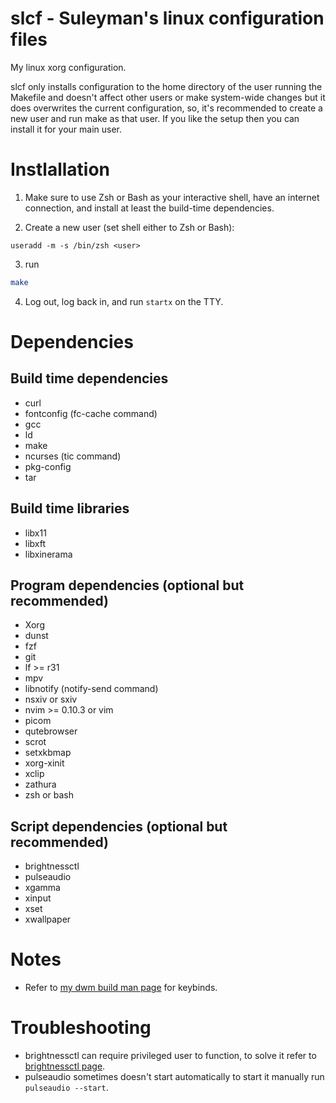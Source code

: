 # slcf - Suleyman's linux configuration files
My linux xorg configuration.

slcf only installs configuration to the home directory of the user running the Makefile 
and doesn't affect other users or make system-wide changes but it does overwrites the current configuration,
so, it's recommended to create a new user and run make as that user.
If you like the setup then you can install it for your main user.

# Instlallation 
1. Make sure to use Zsh or Bash as your interactive shell, have an internet connection, and install at least the build-time dependencies.

2. Create a new user (set shell either to Zsh or Bash):
```
useradd -m -s /bin/zsh <user> 
```

3. run 
``` bash
make
```
4. Log out, log back in, and run `startx` on the TTY.

# Dependencies 
## Build time dependencies
- curl
- fontconfig (fc-cache command)
- gcc 
- ld
- make
- ncurses (tic command)
- pkg-config
- tar

## Build time libraries
- libx11
- libxft
- libxinerama

## Program dependencies (optional but recommended)
- Xorg                               
- dunst                              
- fzf                                
- git                                
- lf >= r31                                 
- mpv                                
- libnotify (notify-send command)
- nsxiv or sxiv                         
- nvim >= 0.10.3 or vim                           
- picom                              
- qutebrowser
- scrot                              
- setxkbmap                          
- xorg-xinit
- xclip                              
- zathura                            
- zsh or bash

## Script dependencies (optional but recommended)
- brightnessctl                 
- pulseaudio                    
- xgamma                        
- xinput                        
- xset                          
- xwallpaper

# Notes
- Refer to [my dwm build man page](https://git.farajli.net/dwm.git/tree/dwm.1) for keybinds.

# Troubleshooting
- brightnessctl can require privileged user to function, to solve it refer to [brightnessctl page](https://github.com/Hummer12007/brightnessctl#Permissions).
- pulseaudio sometimes doesn't start automatically to start it manually run `pulseaudio --start`.
